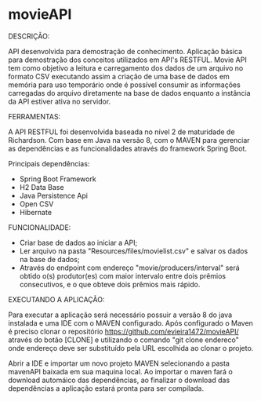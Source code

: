 # movieAPI

DESCRIÇÃO:

API desenvolvida para demostração de conhecimento. Aplicação básica para demostração dos conceitos utilizados em API's RESTFUL.
Movie API tem como objetivo a leitura e carregamento dos dados de um arquivo no formato CSV executando assim a criação de uma base de dados em memória para uso temporário onde é possível consumir as informações carregadas do arquivo diretamente na base de dados enquanto a instância da API estiver ativa no servidor.




FERRAMENTAS:

A API RESTFUL foi desenvolvida baseada no nível 2 de maturidade de Richardson. Com base em Java na versão 8, com o MAVEN para gerenciar as dependências e as funcionalidades através do framework Spring Boot.

Principais dependências: 
* Spring Boot Framework
* H2 Data Base
* Java Persistence Api
* Open CSV
* Hibernate



FUNCIONALIDADE:

* Criar base de dados ao iniciar a API;
* Ler arquivo na pasta "Resources/files/movielist.csv" e salvar os dados na base de dados;
* Através do endpoint com endereço "movie/producers/interval" será obtido o(s) produtor(es) com maior intervalo entre dois prêmios consecutivos, e o que
obteve dois prêmios mais rápido.


EXECUTANDO A APLICAÇÃO:

Para executar a aplicação será necessário possuir a versão 8 do java instalada e uma IDE com o MAVEN configurado.
Após configurado o Maven é preciso clonar o repositório https://github.com/evieira1472/movieAPI/  através do botão [CLONE]
e utilizando o comando "git clone endereco" onde endereço deve ser substituído pela URL escolhida ao clonar o projeto.

Abrir a IDE e importar um novo projeto MAVEN selecionando a pasta mavenAPI baixada em sua maquina local. Ao importar o maven fará o download automáico das dependências, ao finalizar o download das dependências a aplicação estará pronta para ser compilada.


